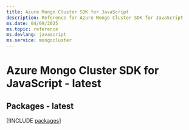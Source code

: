 ```yaml
---
title: Azure Mongo Cluster SDK for JavaScript
description: Reference for Azure Mongo Cluster SDK for JavaScript
ms.date: 04/09/2025
ms.topic: reference
ms.devlang: javascript
ms.service: mongocluster
---
```

# Azure Mongo Cluster SDK for JavaScript - latest
## Packages - latest
[!INCLUDE [packages](mongo-cluster-index.md)]